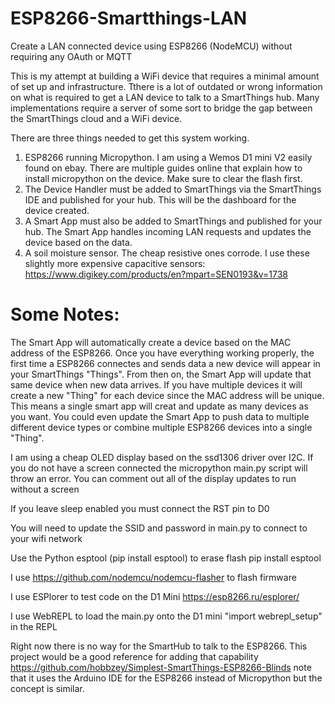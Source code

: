 # ESP8266-Smartthings-LAN
Create a LAN connected device using ESP8266 (NodeMCU) without requiring any OAuth or MQTT

This is my attempt at building a WiFi device that requires a minimal amount of set up and infrastructure. Tthere is a lot of outdated or wrong information on what is required to get a LAN device to talk to a SmartThings hub. Many implementations require a server of some sort to bridge the gap between the SmartThings cloud and a  WiFi device. 

There are three things needed to get this system working.
1. ESP8266 running Micropython. I am using a Wemos D1 mini V2 easily found on ebay. There are multiple guides online that explain how to install micropython on the device. Make sure to clear the flash first.
2. The Device Handler must be added to SmartThings via the SmartThings IDE and published for your hub. This will be the dashboard for the device created.
3. A Smart App must also be added to SmartThings and published for your hub. The Smart App handles incoming LAN requests and updates the device based on the data.
4. A soil moisture sensor. The cheap resistive ones corrode. I use these slightly more expensive capacitive sensors: https://www.digikey.com/products/en?mpart=SEN0193&v=1738

# Some Notes:
The Smart App will automatically create a device based on the MAC address of the ESP8266. Once you have everything working properly, the first time a ESP8266 connectes and sends data a new device will appear in your SmartThings "Things". From then on, the Smart App will update that same device when new data arrives. If you have multiple devices it will create a new "Thing" for each device since the MAC address will be unique. This means a single smart app will creat and update as many devices as you want. You could even update the Smart App to push data to multiple different device types or combine multiple ESP8266 devices into a single "Thing".

I am using a cheap OLED display based on the ssd1306 driver over I2C. If you do not have a screen connected the micropython main.py script will throw an error. You can comment out all of the display updates to run without a screen

If you leave sleep enabled you must connect the RST pin to D0

You will need to update the SSID and password in main.py to connect to your wifi network

Use the Python esptool (pip install esptool) to erase flash pip install esptool

I use https://github.com/nodemcu/nodemcu-flasher to flash firmware

I use ESPlorer to test code on the D1 Mini https://esp8266.ru/esplorer/

I use WebREPL to load the main.py onto the D1 mini "import webrepl_setup" in the REPL

Right now there is no way for the SmartHub to talk to the ESP8266. This project would be a good reference for adding that capability https://github.com/hobbzey/Simplest-SmartThings-ESP8266-Blinds note that it uses the Arduino IDE for the ESP8266 instead of Micropython but the concept is similar.

